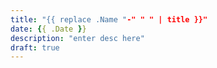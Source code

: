 ```yaml
---
title: "{{ replace .Name "-" " " | title }}"
date: {{ .Date }}
description: "enter desc here"
draft: true
---
```

